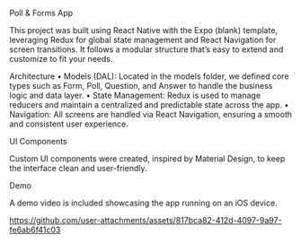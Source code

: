 Poll & Forms App

This project was built using React Native with the Expo (blank) template, leveraging Redux for global state management and React Navigation for screen transitions. It follows a modular structure that’s easy to extend and customize to fit your needs.

Architecture
	•	Models (DAL): Located in the models folder, we defined core types such as Form, Poll, Question, and Answer to handle the business logic and data layer.
	•	State Management: Redux is used to manage reducers and maintain a centralized and predictable state across the app.
	•	Navigation: All screens are handled via React Navigation, ensuring a smooth and consistent user experience.

UI Components

Custom UI components were created, inspired by Material Design, to keep the interface clean and user-friendly.

Demo

A demo video is included showcasing the app running on an iOS device.



https://github.com/user-attachments/assets/817bca82-412d-4097-9a97-fe6ab6f41c03


